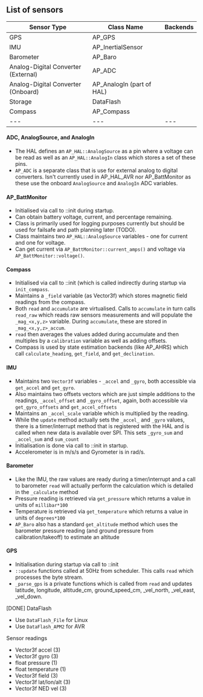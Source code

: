 
## List of sensors

| Sensor Type | Class Name | Backends |
| --- | --- | --- |
| GPS | AP_GPS | |
| IMU | AP_InertialSensor | |
| Barometer | AP_Baro | |
| Analog-Digital Converter (External) | AP_ADC | |
| Analog-Digital Converter (Onboard) | AP_AnalogIn (part of HAL) | |
| Storage | DataFlash | |
| Compass | AP_Compass | |
| --- | --- | --- |

#### ADC, AnalogSource, and AnalogIn
- The HAL defines an `AP_HAL::AnalogSource` as a pin where a voltage can be read as well as an `AP_HAL::AnalogIn` class which stores a set of these pins.
- `AP_ADC` is a separate class that is use for external analog to digital converters. Isn't currently used in AP_HAL_AVR nor AP_BattMonitor as these use the onboard `AnalogSource` and `AnalogIn` ADC variables.

#### AP_BattMonitor
- Initialised via call to ::init during startup.
- Can obtain battery voltage, current, and percentage remaining.
- Class is primarily used for logging purposes currently but should be used for failsafe and path planning later (TODO).
- Class maintains two `AP_HAL::AnalogSource` variables - one for current and one for voltage.
- Can get current via `AP_BattMonitor::current_amps()` and voltage via `AP_BattMonitor::voltage()`.

#### Compass
- Initialised via call to ::init (which is called indirectly during startup via `init_compass`.
- Maintains a `_field` variable (as Vector3f) which stores magnetic field readings from the compass.
- Both `read` and `accumulate` are virtualised. Calls to `accumulate` in turn calls `read_raw` which reads raw sensors measurements and will populate the `_mag_<x,y,z>` variable. During `accumulate`, these are stored in `_mag_<x,y,z>_accum`.
- `read` then averages the values added during accumulate and then multiples by a `calibration` variable as well as adding offsets.
- Compass is used by state estimation backends (like AP_AHRS) which call `calculate_heading`, `get_field`, and `get_declination`.

#### IMU
- Maintains two `Vector3f` variables - `_accel` and `_gyro`, both accessible via `get_accel` and `get_gyro`.
- Also maintains two offsets vectors which are just simple additions to the readings, `_accel_offset` and `_gyro_offset`, again, both accessible via `get_gyro_offsets` and `get_accel_offsets`
- Maintains an `_accel_scale` variable which is multiplied by the reading.
- While the `update` method actually sets the `_accel_` and `_gyro` values, there is a timer/interrupt method that is registered with the HAL and is called when new data is available over SPI. This sets `_gyro_sum` and `_accel_sum` and `sum_count`
- Initialisation is done via call to ::init in startup.
- Accelerometer is in m/s/s and Gyrometer is in rad/s.

#### Barometer
- Like the IMU, the raw values are ready during a timer/interrupt and a call to barometer `read` will actually perform the calculation which is detailed in the `_calculate` method
- Pressure reading is retrieved via `get_pressure` which returns a value in units of `millibar*100`
- Temperature is retrieved via `get_temperature` which returns a value in units of `degrees*100`
- `AP_Baro` also has a standard `get_altitude` method which uses the barometer pressure reading (and ground pressure from calibration/takeoff) to estimate an altitude

#### GPS
- Initialisation during startup via call to ::init
- `::update` functions called at 50Hz from scheduler. This calls `read` which processes the byte stream.
- `_parse_gps` is a private functions which is called from `read` and updates latitude, longitude, altitude_cm, ground_speed_cm, \_vel_north, \_vel_east, \_vel_down.

[DONE] DataFlash
- Use `DataFlash_File` for Linux
- Use `DataFlash_APM2` for AVR

Sensor readings 
- Vector3f accel (3)
- Vector3f gyro  (3)
- float pressure (1)
- float temperature (1)
- Vector3f field (3)
- Vector3f lat/lon/alt (3)
- Vector3f NED vel (3)

